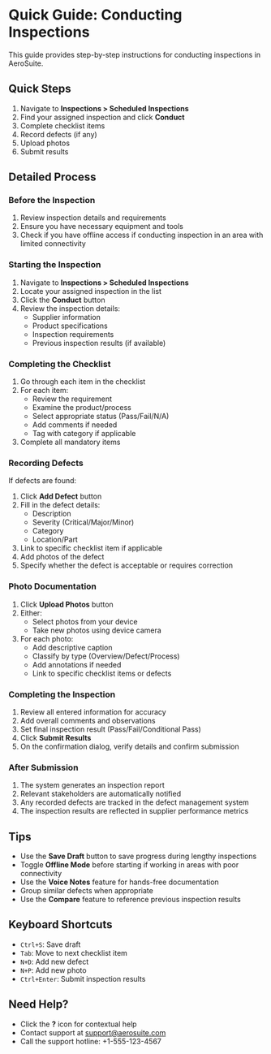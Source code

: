 # Quick Guide: Conducting Inspections

This guide provides step-by-step instructions for conducting inspections in AeroSuite.

## Quick Steps

1. Navigate to **Inspections > Scheduled Inspections**
2. Find your assigned inspection and click **Conduct**
3. Complete checklist items
4. Record defects (if any)
5. Upload photos
6. Submit results

## Detailed Process

### Before the Inspection

1. Review inspection details and requirements
2. Ensure you have necessary equipment and tools
3. Check if you have offline access if conducting inspection in an area with limited connectivity

### Starting the Inspection

1. Navigate to **Inspections > Scheduled Inspections**
2. Locate your assigned inspection in the list
3. Click the **Conduct** button
4. Review the inspection details:
   - Supplier information
   - Product specifications
   - Inspection requirements
   - Previous inspection results (if available)

### Completing the Checklist

1. Go through each item in the checklist
2. For each item:
   - Review the requirement
   - Examine the product/process
   - Select appropriate status (Pass/Fail/N/A)
   - Add comments if needed
   - Tag with category if applicable
3. Complete all mandatory items

### Recording Defects

If defects are found:

1. Click **Add Defect** button
2. Fill in the defect details:
   - Description
   - Severity (Critical/Major/Minor)
   - Category
   - Location/Part
3. Link to specific checklist item if applicable
4. Add photos of the defect
5. Specify whether the defect is acceptable or requires correction

### Photo Documentation

1. Click **Upload Photos** button
2. Either:
   - Select photos from your device
   - Take new photos using device camera
3. For each photo:
   - Add descriptive caption
   - Classify by type (Overview/Defect/Process)
   - Add annotations if needed
   - Link to specific checklist items or defects

### Completing the Inspection

1. Review all entered information for accuracy
2. Add overall comments and observations
3. Set final inspection result (Pass/Fail/Conditional Pass)
4. Click **Submit Results**
5. On the confirmation dialog, verify details and confirm submission

### After Submission

1. The system generates an inspection report
2. Relevant stakeholders are automatically notified
3. Any recorded defects are tracked in the defect management system
4. The inspection results are reflected in supplier performance metrics

## Tips

- Use the **Save Draft** button to save progress during lengthy inspections
- Toggle **Offline Mode** before starting if working in areas with poor connectivity
- Use the **Voice Notes** feature for hands-free documentation
- Group similar defects when appropriate
- Use the **Compare** feature to reference previous inspection results

## Keyboard Shortcuts

- `Ctrl+S`: Save draft
- `Tab`: Move to next checklist item
- `N+D`: Add new defect
- `N+P`: Add new photo
- `Ctrl+Enter`: Submit inspection results

## Need Help?

- Click the **?** icon for contextual help
- Contact support at support@aerosuite.com
- Call the support hotline: +1-555-123-4567 
